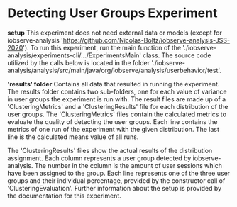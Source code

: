 # Detecting User Groups Experiment

**setup**
This experiment does not need external data or models (except for iobserve-analysis 
'https://github.com/Nicolas-Boltz/iobserve-analysis-JSS-2020'). 
To run this experiment, run the main function of the './iobserve-analysis/experiments-cli/.../ExperimentsMain' class.
The source code utilized by the calls below is located in the folder 
'./iobserve-analysis/analysis/src/main/java/org/iobserve/analysis/userbehavior/test'.

**'results' folder**
Contains all data that resulted in running the experiment.
The results folder contains two sub-folders, one for each value of variance in user groups the experiment is run with.
The result files are made up of a 'ClusteringMetrics' and a 'ClusteringResults' file for each distribution of the 
user groups. The 'ClusteringMetrics' files contain the calculated metrics to evaluate the quality of detecting the user
groups. Each line contains the metrics of one run of the experiment with the given distribution. The last line is
the calculated means value of all runs.

The 'ClusteringResults' files show the actual results of the distribution assignment. Each column represents a user
group detected by iobserve-analysis. The number in the column is the amount of user sessions which have been assigned 
to the group. Each line represents one of the three user groups and their individual percentage, provided by the 
constructor call of 'ClusteringEvaluation'. Further information about the setup is provided by the documentation for 
this experiment.
